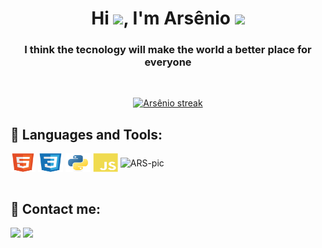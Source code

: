 <h1 align="center">Hi <img src="https://raw.githubusercontent.com/MartinHeinz/MartinHeinz/master/wave.gif" width="30px">, I'm Arsênio <img src="https://images.emojiterra.com/google/noto-emoji/v2.034/128px/1f1e7-1f1f7.png" width="30px"></h1>
<h3 align="center">I think the tecnology will make the world a better place for everyone</h3>
<br />
<p align="center">
    <a href="https://github.com/ArsenioMendes">
        <img title="🔥 Get streak stats for your profile at git.io/streak-stats" alt="Arsênio streak" src="https://github-readme-streak-stats.herokuapp.com?user=ArsenioMendes&theme=python-dark&border_radius=5"/>
    </a>
</p>

## 🚀 Languages and Tools:
<div>
  <img align="center" alt="ARS-HTML" height="30" width="40" src="https://raw.githubusercontent.com/devicons/devicon/master/icons/html5/html5-original.svg">
  <img align="center" alt="ARS-CSS" height="30" width="40" src="https://raw.githubusercontent.com/devicons/devicon/master/icons/css3/css3-original.svg">
  <img align="center" alt="ARS-Python" height="30" width="40" src="https://raw.githubusercontent.com/devicons/devicon/master/icons/python/python-original.svg">
  <img align="center" alt="ARS-Js" height="30" width="40" src="https://raw.githubusercontent.com/devicons/devicon/master/icons/javascript/javascript-plain.svg">
  <img align="center" alt="ARS-pic" height="30" width="40" src="https://www.logo.wine/a/logo/SAP_SE/SAP_SE-Logo.wine.svg">
</div>
<br/>
<h2> 🤳 Contact me:</h2>
<div>
    <a href="https://www.instagram.com/mendes_ars/" target="_blank"><img src="https://img.shields.io/badge/Instagram-E4405F?style=for-the-         badge&logo=instagram&logoColor=white" width="100px"></a>
    <a href="https://www.linkedin.com/in/ars%C3%AAniomendes/" target="_blank"><img src="https://img.shields.io/badge/LinkedIn-0077B5?style=for-the-badge&logo=linkedin&logoColor=white" width="100px"></a>
</div>

